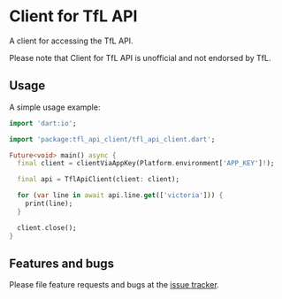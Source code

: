 # Client for TfL API

A client for accessing the TfL API.

Please note that Client for TfL API is unofficial and not endorsed by TfL.

## Usage

A simple usage example:

```dart
import 'dart:io';

import 'package:tfl_api_client/tfl_api_client.dart';

Future<void> main() async {
  final client = clientViaAppKey(Platform.environment['APP_KEY']!);

  final api = TflApiClient(client: client);

  for (var line in await api.line.get(['victoria'])) {
    print(line);
  }

  client.close();
}
```

## Features and bugs

Please file feature requests and bugs at the [issue tracker][issue-tracker].

[issue-tracker]: https://github.com/tnc1997/dart-tfl-api-client/issues
